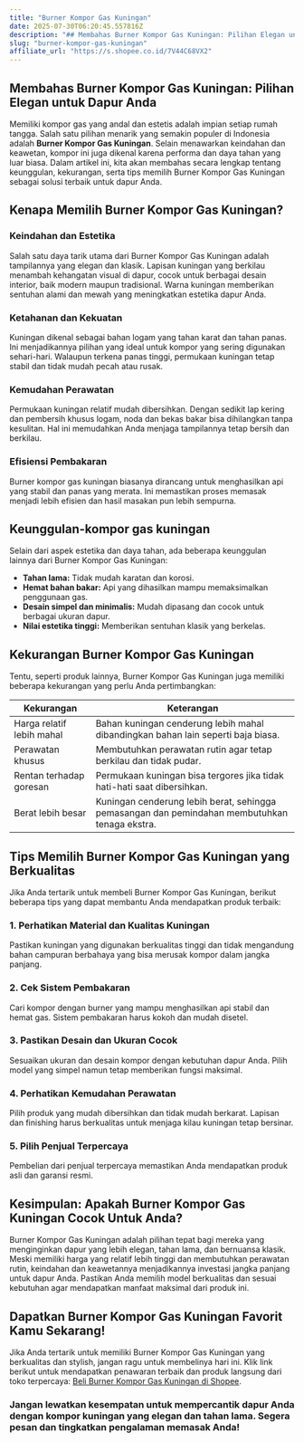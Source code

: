 ```yaml
---
title: "Burner Kompor Gas Kuningan"
date: 2025-07-30T06:20:45.557816Z
description: "## Membahas Burner Kompor Gas Kuningan: Pilihan Elegan untuk Dapur Anda..."
slug: "burner-kompor-gas-kuningan"
affiliate_url: "https://s.shopee.co.id/7V44C68VX2"
---
```

## Membahas Burner Kompor Gas Kuningan: Pilihan Elegan untuk Dapur Anda

Memiliki kompor gas yang andal dan estetis adalah impian setiap rumah tangga. Salah satu pilihan menarik yang semakin populer di Indonesia adalah **Burner Kompor Gas Kuningan**. Selain menawarkan keindahan dan keawetan, kompor ini juga dikenal karena performa dan daya tahan yang luar biasa. Dalam artikel ini, kita akan membahas secara lengkap tentang keunggulan, kekurangan, serta tips memilih Burner Kompor Gas Kuningan sebagai solusi terbaik untuk dapur Anda.

## Kenapa Memilih Burner Kompor Gas Kuningan?

### Keindahan dan Estetika 
Salah satu daya tarik utama dari Burner Kompor Gas Kuningan adalah tampilannya yang elegan dan klasik. Lapisan kuningan yang berkilau menambah kehangatan visual di dapur, cocok untuk berbagai desain interior, baik modern maupun tradisional. Warna kuningan memberikan sentuhan alami dan mewah yang meningkatkan estetika dapur Anda.

### Ketahanan dan Kekuatan
Kuningan dikenal sebagai bahan logam yang tahan karat dan tahan panas. Ini menjadikannya pilihan yang ideal untuk kompor yang sering digunakan sehari-hari. Walaupun terkena panas tinggi, permukaan kuningan tetap stabil dan tidak mudah pecah atau rusak.

### Kemudahan Perawatan
Permukaan kuningan relatif mudah dibersihkan. Dengan sedikit lap kering dan pembersih khusus logam, noda dan bekas bakar bisa dihilangkan tanpa kesulitan. Hal ini memudahkan Anda menjaga tampilannya tetap bersih dan berkilau.

### Efisiensi Pembakaran
Burner kompor gas kuningan biasanya dirancang untuk menghasilkan api yang stabil dan panas yang merata. Ini memastikan proses memasak menjadi lebih efisien dan hasil masakan pun lebih sempurna.

## Keunggulan-kompor gas kuningan

Selain dari aspek estetika dan daya tahan, ada beberapa keunggulan lainnya dari Burner Kompor Gas Kuningan:

- **Tahan lama:** Tidak mudah karatan dan korosi.
- **Hemat bahan bakar:** Api yang dihasilkan mampu memaksimalkan penggunaan gas.
- **Desain simpel dan minimalis:** Mudah dipasang dan cocok untuk berbagai ukuran dapur.
- **Nilai estetika tinggi:** Memberikan sentuhan klasik yang berkelas.

## Kekurangan Burner Kompor Gas Kuningan

Tentu, seperti produk lainnya, Burner Kompor Gas Kuningan juga memiliki beberapa kekurangan yang perlu Anda pertimbangkan:

| **Kekurangan** | **Keterangan** |
|----------------|----------------|
| Harga relatif lebih mahal | Bahan kuningan cenderung lebih mahal dibandingkan bahan lain seperti baja biasa. |
| Perawatan khusus | Membutuhkan perawatan rutin agar tetap berkilau dan tidak pudar. |
| Rentan terhadap goresan | Permukaan kuningan bisa tergores jika tidak hati-hati saat dibersihkan. |
| Berat lebih besar | Kuningan cenderung lebih berat, sehingga pemasangan dan pemindahan membutuhkan tenaga ekstra. |

## Tips Memilih Burner Kompor Gas Kuningan yang Berkualitas

Jika Anda tertarik untuk membeli Burner Kompor Gas Kuningan, berikut beberapa tips yang dapat membantu Anda mendapatkan produk terbaik:

### 1. Perhatikan Material dan Kualitas Kuningan
Pastikan kuningan yang digunakan berkualitas tinggi dan tidak mengandung bahan campuran berbahaya yang bisa merusak kompor dalam jangka panjang.

### 2. Cek Sistem Pembakaran
Cari kompor dengan burner yang mampu menghasilkan api stabil dan hemat gas. Sistem pembakaran harus kokoh dan mudah disetel.

### 3. Pastikan Desain dan Ukuran Cocok
Sesuaikan ukuran dan desain kompor dengan kebutuhan dapur Anda. Pilih model yang simpel namun tetap memberikan fungsi maksimal.

### 4. Perhatikan Kemudahan Perawatan
Pilih produk yang mudah dibersihkan dan tidak mudah berkarat. Lapisan dan finishing harus berkualitas untuk menjaga kilau kuningan tetap bersinar.

### 5. Pilih Penjual Terpercaya
Pembelian dari penjual terpercaya memastikan Anda mendapatkan produk asli dan garansi resmi.

## Kesimpulan: Apakah Burner Kompor Gas Kuningan Cocok Untuk Anda?

Burner Kompor Gas Kuningan adalah pilihan tepat bagi mereka yang menginginkan dapur yang lebih elegan, tahan lama, dan bernuansa klasik. Meski memiliki harga yang relatif lebih tinggi dan membutuhkan perawatan rutin, keindahan dan keawetannya menjadikannya investasi jangka panjang untuk dapur Anda. Pastikan Anda memilih model berkualitas dan sesuai kebutuhan agar mendapatkan manfaat maksimal dari produk ini.

## Dapatkan Burner Kompor Gas Kuningan Favorit Kamu Sekarang!

Jika Anda tertarik untuk memiliki Burner Kompor Gas Kuningan yang berkualitas dan stylish, jangan ragu untuk membelinya hari ini. Klik link berikut untuk mendapatkan penawaran terbaik dan produk langsung dari toko terpercaya: [Beli Burner Kompor Gas Kuningan di Shopee](https://s.shopee.co.id/7V44C68VX2).

### Jangan lewatkan kesempatan untuk mempercantik dapur Anda dengan kompor kuningan yang elegan dan tahan lama. Segera pesan dan tingkatkan pengalaman memasak Anda!